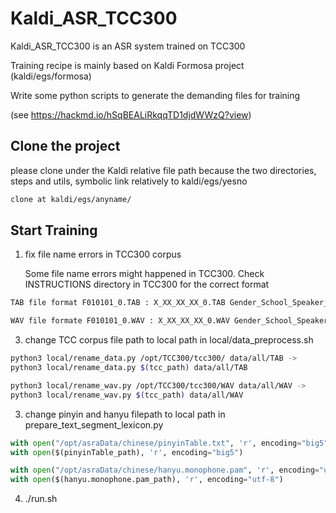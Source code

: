 # Kaldi_ASR_TCC300
Kaldi_ASR_TCC300 is an ASR system trained on TCC300

Training recipe is mainly based on Kaldi Formosa project (kaldi/egs/formosa)

Write some python scripts to generate the demanding files for training

(see https://hackmd.io/hSqBEALiRkqqTD1djdWWzQ?view)
## Clone the project
please clone under the Kaldi relative file path because the two directories, steps and utils, symbolic link relatively to kaldi/egs/yesno
```sh
clone at kaldi/egs/anyname/
```
## Start Training
1. fix file name errors in TCC300 corpus

    Some file name errors might happened in TCC300.
    Check INSTRUCTIONS directory in TCC300 for the correct format
```sh
TAB file format F010101_0.TAB : X_XX_XX_XX_0.TAB Gender_School_Speaker_Utterance_0.TAB

WAV file formate F010101_0.WAV : X_XX_XX_XX_0.WAV Gender_School_Speaker_Utterance_0.WAV
```
3. change TCC corpus file path to local path in local/data_preprocess.sh

```sh
python3 local/rename_data.py /opt/TCC300/tcc300/ data/all/TAB -> 
python3 local/rename_data.py $(tcc_path) data/all/TAB
```
```sh
python3 local/rename_wav.py /opt/TCC300/tcc300/WAV data/all/WAV -> 
python3 local/rename_wav.py $(tcc_path) data/all/WAV
```
3. change pinyin and hanyu filepath to local path in prepare_text_segment_lexicon.py

```python
with open("/opt/asraData/chinese/pinyinTable.txt", 'r', encoding="big5") -> 
with open($(pinyinTable_path), 'r', encoding="big5")
```
```python
with open("/opt/asraData/chinese/hanyu.monophone.pam", 'r', encoding="utf-8") -> 
with open($(hanyu.monophone.pam_path), 'r', encoding="utf-8")
```
4. ./run.sh
